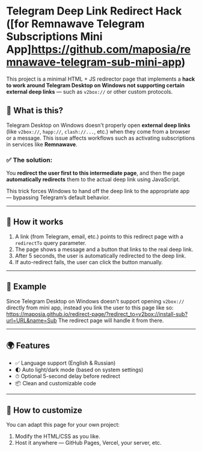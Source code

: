 # Telegram Deep Link Redirect Hack ([for Remnawave Telegram Subscriptions Mini App]https://github.com/maposia/remnawave-telegram-sub-mini-app)

This project is a minimal HTML + JS redirector page that implements a **hack to work around Telegram Desktop on Windows not supporting certain external deep links** — such as `v2box://` or other custom protocols.

## 🧠 What is this?

Telegram Desktop on Windows doesn't properly open **external deep links** (like `v2box://`, `happ://`, `clash://...`, etc.) when they come from a browser or a message. This issue affects workflows such as activating subscriptions in services like **Remnawave**.

### ✅ The solution:
You **redirect the user first to this intermediate page**, and then the page **automatically redirects** them to the actual deep link using JavaScript.

This trick forces Windows to hand off the deep link to the appropriate app — bypassing Telegram’s default behavior.

---

## 🚀 How it works

1. A link (from Telegram, email, etc.) points to this redirect page with a `redirectTo` query parameter.
2. The page shows a message and a button that links to the real deep link.
3. After 5 seconds, the user is automatically redirected to the deep link.
4. If auto-redirect fails, the user can click the button manually.

---

## 🧾 Example

Since Telegram Desktop on Windows doesn’t support opening `v2box://` directly from mini app, instead you link the user to this page like so:
https://maposia.github.io/redirect-page/?redirect_to=v2box://install-sub?url=URL&name=Sub
The redirect page will handle it from there.

---

## 🌍 Features

- ✅ Language support (English & Russian)
- 🌓 Auto light/dark mode (based on system settings)
- ⏱ Optional 5-second delay before redirect
- 📦 Clean and customizable code

---

## 🔧 How to customize

You can adapt this page for your own project:

1. Modify the HTML/CSS as you like.
2. Host it anywhere — GitHub Pages, Vercel, your server, etc.
